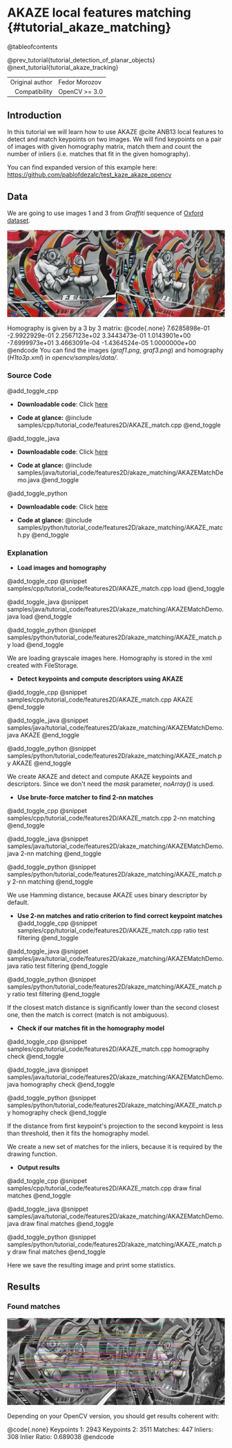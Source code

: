 AKAZE local features matching {#tutorial_akaze_matching}
=============================

@tableofcontents

@prev_tutorial{tutorial_detection_of_planar_objects}
@next_tutorial{tutorial_akaze_tracking}

|    |    |
| -: | :- |
| Original author | Fedor Morozov |
| Compatibility | OpenCV >= 3.0 |

Introduction
------------

In this tutorial we will learn how to use AKAZE @cite ANB13 local features to detect and match keypoints on
two images.
We will find keypoints on a pair of images with given homography matrix, match them and count the
number of inliers (i.e. matches that fit in the given homography).

You can find expanded version of this example here:
<https://github.com/pablofdezalc/test_kaze_akaze_opencv>

Data
----

We are going to use images 1 and 3 from *Graffiti* sequence of [Oxford dataset](http://www.robots.ox.ac.uk/~vgg/data/data-aff.html).

![](images/graf.png)

Homography is given by a 3 by 3 matrix:
@code{.none}
7.6285898e-01  -2.9922929e-01   2.2567123e+02
3.3443473e-01   1.0143901e+00  -7.6999973e+01
3.4663091e-04  -1.4364524e-05   1.0000000e+00
@endcode
You can find the images (*graf1.png*, *graf3.png*) and homography (*H1to3p.xml*) in
*opencv/samples/data/*.

### Source Code

@add_toggle_cpp
-   **Downloadable code**: Click
    [here](https://raw.githubusercontent.com/opencv/opencv/4.x/samples/cpp/tutorial_code/features2D/AKAZE_match.cpp)

-   **Code at glance:**
    @include samples/cpp/tutorial_code/features2D/AKAZE_match.cpp
@end_toggle

@add_toggle_java
-   **Downloadable code**: Click
    [here](https://raw.githubusercontent.com/opencv/opencv/4.x/samples/java/tutorial_code/features2D/akaze_matching/AKAZEMatchDemo.java)

-   **Code at glance:**
    @include samples/java/tutorial_code/features2D/akaze_matching/AKAZEMatchDemo.java
@end_toggle

@add_toggle_python
-   **Downloadable code**: Click
    [here](https://raw.githubusercontent.com/opencv/opencv/4.x/samples/python/tutorial_code/features2D/akaze_matching/AKAZE_match.py)

-   **Code at glance:**
    @include samples/python/tutorial_code/features2D/akaze_matching/AKAZE_match.py
@end_toggle

### Explanation

-   **Load images and homography**

@add_toggle_cpp
@snippet samples/cpp/tutorial_code/features2D/AKAZE_match.cpp load
@end_toggle

@add_toggle_java
@snippet samples/java/tutorial_code/features2D/akaze_matching/AKAZEMatchDemo.java load
@end_toggle

@add_toggle_python
@snippet samples/python/tutorial_code/features2D/akaze_matching/AKAZE_match.py load
@end_toggle

We are loading grayscale images here. Homography is stored in the xml created with FileStorage.

-   **Detect keypoints and compute descriptors using AKAZE**

@add_toggle_cpp
@snippet samples/cpp/tutorial_code/features2D/AKAZE_match.cpp AKAZE
@end_toggle

@add_toggle_java
@snippet samples/java/tutorial_code/features2D/akaze_matching/AKAZEMatchDemo.java AKAZE
@end_toggle

@add_toggle_python
@snippet samples/python/tutorial_code/features2D/akaze_matching/AKAZE_match.py AKAZE
@end_toggle

We create AKAZE and detect and compute AKAZE keypoints and descriptors. Since we don't need the *mask*
parameter, *noArray()* is used.

-   **Use brute-force matcher to find 2-nn matches**

@add_toggle_cpp
@snippet samples/cpp/tutorial_code/features2D/AKAZE_match.cpp 2-nn matching
@end_toggle

@add_toggle_java
@snippet samples/java/tutorial_code/features2D/akaze_matching/AKAZEMatchDemo.java 2-nn matching
@end_toggle

@add_toggle_python
@snippet samples/python/tutorial_code/features2D/akaze_matching/AKAZE_match.py 2-nn matching
@end_toggle

We use Hamming distance, because AKAZE uses binary descriptor by default.

-   **Use 2-nn matches and ratio criterion to find correct keypoint matches**
@add_toggle_cpp
@snippet samples/cpp/tutorial_code/features2D/AKAZE_match.cpp ratio test filtering
@end_toggle

@add_toggle_java
@snippet samples/java/tutorial_code/features2D/akaze_matching/AKAZEMatchDemo.java ratio test filtering
@end_toggle

@add_toggle_python
@snippet samples/python/tutorial_code/features2D/akaze_matching/AKAZE_match.py ratio test filtering
@end_toggle

If the closest match distance is significantly lower than the second closest one, then the match is correct (match is not ambiguous).

-   **Check if our matches fit in the homography model**

@add_toggle_cpp
@snippet samples/cpp/tutorial_code/features2D/AKAZE_match.cpp homography check
@end_toggle

@add_toggle_java
@snippet samples/java/tutorial_code/features2D/akaze_matching/AKAZEMatchDemo.java homography check
@end_toggle

@add_toggle_python
@snippet samples/python/tutorial_code/features2D/akaze_matching/AKAZE_match.py homography check
@end_toggle

If the distance from first keypoint's projection to the second keypoint is less than threshold,
then it fits the homography model.

We create a new set of matches for the inliers, because it is required by the drawing function.

-   **Output results**

@add_toggle_cpp
@snippet samples/cpp/tutorial_code/features2D/AKAZE_match.cpp draw final matches
@end_toggle

@add_toggle_java
@snippet samples/java/tutorial_code/features2D/akaze_matching/AKAZEMatchDemo.java draw final matches
@end_toggle

@add_toggle_python
@snippet samples/python/tutorial_code/features2D/akaze_matching/AKAZE_match.py draw final matches
@end_toggle

Here we save the resulting image and print some statistics.

Results
-------

### Found matches

![](images/res.png)

Depending on your OpenCV version, you should get results coherent with:

@code{.none}
 Keypoints 1:   2943
 Keypoints 2:   3511
 Matches:       447
 Inliers:       308
 Inlier Ratio: 0.689038
@endcode
